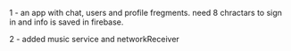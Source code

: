 1 - an app with chat, users and profile fregments. need 8 chractars to sign in and info is saved in firebase.

2 - added music service and networkReceiver 

